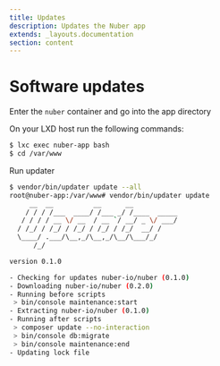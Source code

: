 ```yaml
---
title: Updates
description: Updates the Nuber app
extends: _layouts.documentation
section: content
---
```


# Software updates

Enter the `nuber` container and go into the app directory

On your LXD host run the following commands:

```bash
$ lxc exec nuber-app bash
$ cd /var/www
```

Run updater

```bash
$ vendor/bin/updater update --all
root@nuber-app:/var/www# vendor/bin/updater update
     __  __          __      __
    / / / /___  ____/ /___ _/ /____  _____
   / / / / __ \/ __  / __ `/ __/ _ \/ ___/
  / /_/ / /_/ / /_/ / /_/ / /_/  __/ /
  \____/ .___/\__,_/\__,_/\__/\___/_/
      /_/

version 0.1.0

- Checking for updates nuber-io/nuber (0.1.0)
- Downloading nuber-io/nuber (0.2.0)
- Running before scripts
 > bin/console maintenance:start
- Extracting nuber-io/nuber (0.1.0)
- Running after scripts
 > composer update --no-interaction
 > bin/console db:migrate
 > bin/console maintenance:end
- Updating lock file
```
